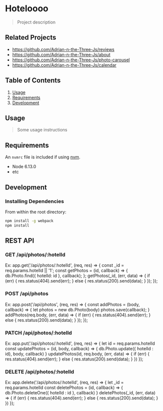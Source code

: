 # Hoteloooo

> Project description

## Related Projects

  - https://github.com/Adrian-n-the-Three-Js/reviews
  - https://github.com/Adrian-n-the-Three-Js/about
  - https://github.com/Adrian-n-the-Three-Js/photo-carousel
  - https://github.com/Adrian-n-the-Three-Js/calendar

## Table of Contents

1. [Usage](#Usage)
1. [Requirements](#requirements)
1. [Development](#development)

## Usage

> Some usage instructions

## Requirements

An `nvmrc` file is included if using [nvm](https://github.com/creationix/nvm).

- Node 6.13.0
- etc

## Development

### Installing Dependencies

From within the root directory:

```sh
npm install -g webpack
npm install
```

## REST API

### GET /api/photos/:hotelId
Ex: app.get('/api/photos/:hotelId', (req, res) => {
  const _id = req.params.hotelId || '1';
  const getPhotos = (id, callback) => {
    db.Photo.find({ hotelId: id }, callback);
  };
  getPhotos(_id, (err, data) => {
    if (err) {
      res.status(404).send(err);
    } else {
      res.status(200).send(data);
    }
  });
});

### POST /api/photos
Ex: app.post('/api/photos', (req, res) => {
  const addPhotos = (body, callback) => {
    let photos = new db.Photo(body)
    photos.save(callback);
  }
  addPhotos(req.body, (err, data) => {
    if (err) {
      res.status(404).send(err);
    } else {
      res.status(200).send(data);
    }
  });
});


### PATCH /api/photos/:hotelId
Ex: app.put('/api/photos/:hotelId', (req, res) => {
  let id = req.params.hotelId
  const updatePhotos = (id, body, callback) => {
    db.Photo.update({ hotelId : id}, body, callback)
  }
  updatePhotos(id, req.body, (err, data) => {
    if (err) {
      res.status(404).send(err);
    } else {
      res.status(200).send(data);
    }
  })
});

### DELETE /api/photos/:hotelId
Ex: app.delete('/api/photos/:hotelId', (req, res) => {
  let _id = req.params.hotelId
  const deletePhotos = (id, callback) => {
    db.Photo.deleteOne({ hotelId : id }, callback)
  }
  deletePhotos(_id, (err, data) => {
    if (err) {
      res.status(404).send(err);
    } else {
      res.status(200).send(data);
    }
  })
});

